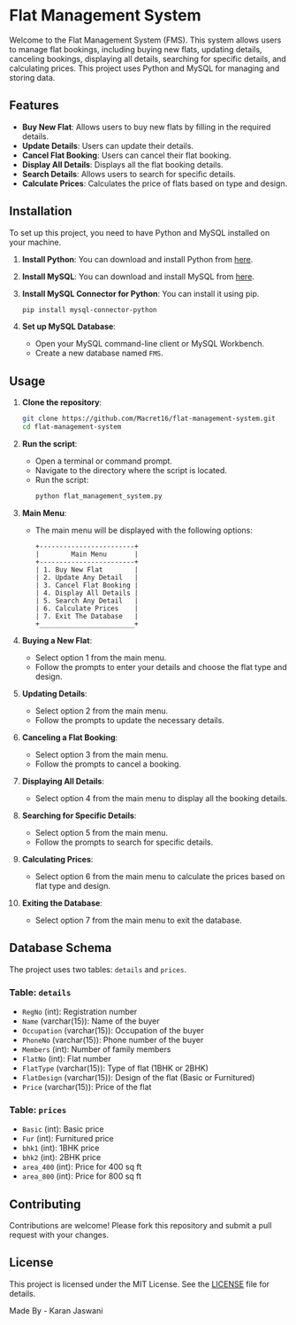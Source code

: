 # Flat Management System

Welcome to the Flat Management System (FMS). This system allows users to manage flat bookings, including buying new flats, updating details, canceling bookings, displaying all details, searching for specific details, and calculating prices. This project uses Python and MySQL for managing and storing data.

## Features

- **Buy New Flat**: Allows users to buy new flats by filling in the required details.
- **Update Details**: Users can update their details.
- **Cancel Flat Booking**: Users can cancel their flat booking.
- **Display All Details**: Displays all the flat booking details.
- **Search Details**: Allows users to search for specific details.
- **Calculate Prices**: Calculates the price of flats based on type and design.

## Installation

To set up this project, you need to have Python and MySQL installed on your machine.

1. **Install Python**: You can download and install Python from [here](https://www.python.org/downloads/).

2. **Install MySQL**: You can download and install MySQL from [here](https://dev.mysql.com/downloads/installer/).

3. **Install MySQL Connector for Python**: You can install it using pip.
    ```sh
    pip install mysql-connector-python
    ```

4. **Set up MySQL Database**:
    - Open your MySQL command-line client or MySQL Workbench.
    - Create a new database named `FMS`.

## Usage

1. **Clone the repository**:
    ```sh
    git clone https://github.com/Macret16/flat-management-system.git
    cd flat-management-system
    ```

2. **Run the script**:
    - Open a terminal or command prompt.
    - Navigate to the directory where the script is located.
    - Run the script:
        ```sh
        python flat_management_system.py
        ```

3. **Main Menu**:
    - The main menu will be displayed with the following options:
        ```
        +------------------------+
        |        Main Menu       |
        +------------------------+
        | 1. Buy New Flat        |
        | 2. Update Any Detail   |
        | 3. Cancel Flat Booking |    
        | 4. Display All Details |    
        | 5. Search Any Detail   |
        | 6. Calculate Prices    |
        | 7. Exit The Database   |
        +________________________+
        ```

4. **Buying a New Flat**:
    - Select option 1 from the main menu.
    - Follow the prompts to enter your details and choose the flat type and design.

5. **Updating Details**:
    - Select option 2 from the main menu.
    - Follow the prompts to update the necessary details.

6. **Canceling a Flat Booking**:
    - Select option 3 from the main menu.
    - Follow the prompts to cancel a booking.

7. **Displaying All Details**:
    - Select option 4 from the main menu to display all the booking details.

8. **Searching for Specific Details**:
    - Select option 5 from the main menu.
    - Follow the prompts to search for specific details.

9. **Calculating Prices**:
    - Select option 6 from the main menu to calculate the prices based on flat type and design.

10. **Exiting the Database**:
    - Select option 7 from the main menu to exit the database.

## Database Schema

The project uses two tables: `details` and `prices`.

### Table: `details`
- `RegNo` (int): Registration number
- `Name` (varchar(15)): Name of the buyer
- `Occupation` (varchar(15)): Occupation of the buyer
- `PhoneNo` (varchar(15)): Phone number of the buyer
- `Members` (int): Number of family members
- `FlatNo` (int): Flat number
- `FlatType` (varchar(15)): Type of flat (1BHK or 2BHK)
- `FlatDesign` (varchar(15)): Design of the flat (Basic or Furnitured)
- `Price` (varchar(15)): Price of the flat

### Table: `prices`
- `Basic` (int): Basic price
- `Fur` (int): Furnitured price
- `bhk1` (int): 1BHK price
- `bhk2` (int): 2BHK price
- `area_400` (int): Price for 400 sq ft
- `area_800` (int): Price for 800 sq ft

## Contributing

Contributions are welcome! Please fork this repository and submit a pull request with your changes.

## License

This project is licensed under the MIT License. See the [LICENSE](LICENSE) file for details.


Made By - Karan Jaswani
